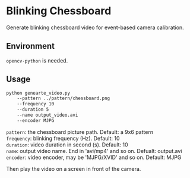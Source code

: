 
# Blinking Chessboard

Generate blinking chessboard video for event-based camera calibration.


## Environment
`opencv-python` is needed.  


## Usage
```bash
python genearte_video.py
    --pattern ../pattern/chessboard.png
    --frequency 10
    --duration 5
    --name output_video.avi
    --encoder MJPG
```
`pattern`: the chessboard picture path. Default: a 9x6 pattern  
`frequency`: blinking frequency (Hz). Default: 10  
`duration`: video duration in second (s). Default: 10  
`name`: output video name. End in 'avi/mp4' and so on. Defualt: output.avi  
`encoder`: video encoder, may be 'MJPG/XVID' and so on. Default: MJPG  

Then play the video on a screen in front of the camera.

